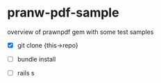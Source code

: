 # pranw-pdf-sample

  overview of prawnpdf gem with some test samples

  - [x] git clone {this->repo}

  - [ ] bundle install

  - [ ] rails s
